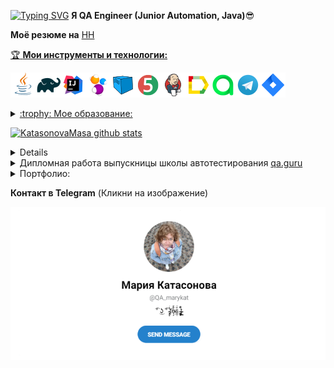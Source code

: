 [![Typing SVG](https://readme-typing-svg.herokuapp.com?color=%2336BCF7&lines=Добро+пожаловать+,+я+Мария)](https://git.io/typing-svg)
<h0>**Я  QA Engineer (Junior Automation, Java)**:sunglasses:</h0>

<h0>**Моё резюме на** <a target="_blank" href="https://yoshkar-ola.hh.ru/resume/8bc9af15ff058d8cd60039ed1f617776426948">НН</h0>

<h0>:trophy:  **Мои инструменты и технологии:**</h0>

![This is an image](/design/icons/Java.png)![This is an image](/design/icons/Gradle.png)![This is an image](/design/icons/Intelij_IDEA.png)![This is an image](/design/icons/Selenide.png)![This is an image](/design/icons/Selenoid.png)![This is an image](/design/icons/JUnit5.png)![This is an image](/design/icons/Jenkins.png)![This is an image](/design/icons/Allure_Report.png)![This is an image](/design/icons/AllureTestOps.png)![This is an image](/design/icons/Telegram.png)![This is an image](/design/icons/Jira.png)</br>

<details>
<summary>:trophy: Мое образование:</summary>

|<img width="30%" title="Northwest Public Service Academy" src="/design/icons/kirt.png">|[kirt](https://kirt.usurt.ru/)| Бухгалтер (2007)|
|:-|:-|:-|
|<img width="30%" title="Northwest Public Service Academy" src="/design/icons/susu.png">|[susu](https://www.susu.ru/ru)| Экономист (2011)|
|<img width="30%" title="Northwest Public Service Academy" src="/design/icons/volgoteh.png">|[volgatech](https://www.volgatech.net/)| Прикладная информатика (2022)|
|<img width="20%" title="QAGuru.png" src="design/icons/QAGuru.png">|[qa.guru](https://qa.guru)| <h3>Automation QA Engineer (2023)</h3>|

</details>

![KatasonovaMasa github stats](https://github-readme-stats.vercel.app/api?username=KatasonovaMasa&show_icons=true&theme=solarized-light)


<details>
<summary>:star2: Мои сертификаты:</summary>

## <img src="/design/sert/ChromeDevTools.png" width="185" height="105"/></a> <a target="_blank" href="https://cert.software-testing.ru/319597675000365643">Chrome DevTools: Инструменты тестировщика (2022)</a>

## <img src="/design/sert/AsbukaIT.png" width="185" height="105"/></a> <a target="_blank" href="http://cert.software-testing.ru/319115219954565708">Азбука IT (2021)</a>

## <img src="/design/sert/WebTesting.png" width="185" height="105"/></a> <a target="_blank" href="https://testprovider.com/ru/search-certificate/tp19086679">Web Testing (2021)</a>

## <img src="/design/sert/WebTestingAutoJava.png" width="185" height="105"/></a> <a target="_blank" href="https://testprovider.com/ru/search-certificate/tp98295222">Web Testing automation on Java (2021)</a>

</details>

<details>
<summary>Дипломная работа выпускницы школы автотестирования <a target="_blank" href="https://qa.guru/">qa.guru </summary>

[![Readme Card](https://github-readme-stats.vercel.app/api/pin/?username=KatasonovaMasa&repo=DiplomaSteam&theme=dark)](https://github.com/KatasonovaMasa/DiplomaSteam)

</details>

<details>
<summary>Портфолио:</summary>

[![Readme Card](https://github-readme-stats.vercel.app/api/pin/?username=KatasonovaMasa&repo=JavaRush_Ui_Mobile_Api&theme=dark)](https://github.com/KatasonovaMasa/JavaRush_Ui_Mobile_Api)
</details>

<h0>**Контакт в Telegram** (Кликни на изображение)</h0>

[<img alt="GIPHY" align="center" src="/design/icons/telegram1.png">](https://t.me/QA_marykat)





  

  
  

